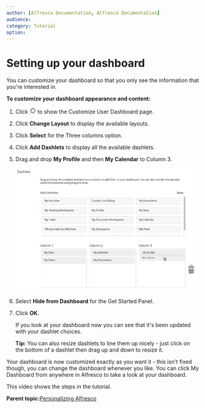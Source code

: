 ```yaml
---
author: [Alfresco Documentation, Alfresco Documentation]
audience: 
category: Tutorial
option: 
---
```


# Setting up your dashboard

You can customize your dashboard so that you only see the information that you're interested in.

**To customize your dashboard appearance and content:**

1.  Click ![Customize Dashboard icon](../images/settings-icon.png) to show the Customize User Dashboard page.

2.  Click **Change Layout** to display the available layouts.

3.  Click **Select** for the Three columns option.

4.  Click **Add Dashlets** to display all the available dashlets.

5.  Drag and drop **My Profile** and then **My Calendar** to Column 3.

    ![Customize User Dashboard: Add Dashlets](../images/gs-dashlets.png)

6.  Select **Hide from Dashboard** for the Get Started Panel.

7.  Click **OK**.

    If you look at your dashboard now you can see that it's been updated with your dashlet choices.

    **Tip:** You can also resize dashlets to line them up nicely - just click on the bottom of a dashlet then drag up and down to resize it.


Your dashboard is now customized exactly as you want it - this isn't fixed though, you can change the dashboard whenever you like. You can click My Dashboard from anywhere in Alfresco to take a look at your dashboard.

This video shows the steps in the tutorial.

  

**Parent topic:**[Personalizing Alfresco](../concepts/gs-personal-alfresco.md)

